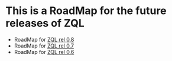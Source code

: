 # This is a RoadMap for the future releases of ZQL

* RoadMap for [ZQL rel 0.8](Release_0.8.md)
* RoadMap for [ZQL rel 0.7](Release_0.7.md)
* RoadMap for [ZQL rel 0.6](Release_0.6.md)
